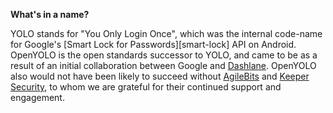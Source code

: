 **What's in a name?**

YOLO stands for "You Only Login Once", which was the internal code-name
for Google's [Smart Lock for Passwords][smart-lock] API on Android. OpenYOLO
is the open standards successor to YOLO, and came to be as a result of an
initial collaboration between Google and [Dashlane](https://www.dashlane.com).
OpenYOLO also would not have been likely to succeed without
[AgileBits](https://agilebits.com/) and
[Keeper Security](https://keepersecurity.com/), to whom we are grateful for
their continued support and engagement.
